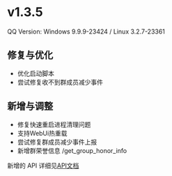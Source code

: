 # v1.3.5

QQ Version: Windows 9.9.9-23424 / Linux 3.2.7-23361

## 修复与优化
* 优化启动脚本
* 尝试修复收不到群成员减少事件
## 新增与调整
* 修复快速重启进程清理问题
* 支持WebUi热重载
* 尝试修复群成员减少事件上报
* 新增群荣誉信息 /get_group_honor_info

新增的 API 详细见[API文档](https://napneko.github.io/zh-CN/develop/extends_api)
